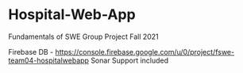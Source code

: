 # Hospital-Web-App
Fundamentals of SWE Group Project Fall 2021

Firebase DB - https://console.firebase.google.com/u/0/project/fswe-team04-hospitalwebapp
Sonar Support included
